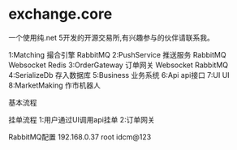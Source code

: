 # exchange.core
一个使用纯.net 5开发的开源交易所,有兴趣参与的伙伴请联系我。


1:Matching          撮合引擎    RabbitMQ
2:PushService       推送服务    RabbitMQ Websocket Redis
3:OrderGateway      订单网关    Websocket RabbitMQ
4:SerializeDb       存入数据库
5:Business          业务系统
6:Api               api接口
7:UI                UI
8:MarketMaking      作市机器人


基本流程

挂单流程
1:用户通过UI调用api挂单
2:订单网关


RabbitMQ配置
192.168.0.37
root
idcm@123

